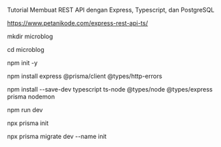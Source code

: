 Tutorial Membuat REST API dengan Express, Typescript, dan PostgreSQL

https://www.petanikode.com/express-rest-api-ts/

mkdir microblog

cd microblog

npm init -y

npm install express @prisma/client @types/http-errors

npm install --save-dev typescript ts-node @types/node @types/express prisma nodemon

npm run dev

npx prisma init

npx prisma migrate dev --name init
